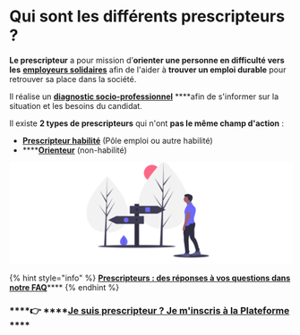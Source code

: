 # Qui sont les différents prescripteurs ?

**Le prescripteur** a pour mission d’**orienter une personne en difficulté vers les** [**employeurs solidaires**](../qui-sont-les-employeurs-solidaires.md) afin de l'aider à **trouver un emploi durable** pour retrouver sa place dans la société. 

Il réalise un [**diagnostic socio-professionnel**](../../qui-est-eligible-iae-criteres-eligibilite/#diagnostic_de_reference) ****afin de s'informer sur la situation et les besoins du candidat. 

Il existe **2 types de prescripteurs** qui n'ont **pas le même champ d'action** : 

* [**Prescripteur habilité**](prescripteur-habilite.md) \(Pôle emploi ou autre habilité\)
* \*\*\*\*[**Orienteur**](orienteur.md) \(non-habilité\)

![](../../.gitbook/assets/capture-de-cran-2020-06-22-a-17.24.20.png)

{% hint style="info" %}
[**Prescripteurs : des réponses à vos questions dans notre FAQ**]()\*\*\*\*
{% endhint %}

###     ****👉 ****[**Je suis prescripteur ? Je m'inscris à la Plateforme** ](https://inclusion.beta.gouv.fr/)\*\*\*\*

